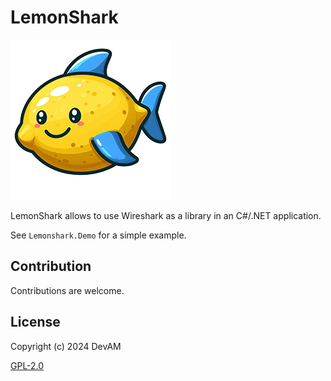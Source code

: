 # LemonShark

![icon](./../icon.png "lemonshark")

LemonShark allows to use Wireshark as a library in an C#/.NET application.

See `Lemonshark.Demo` for a simple example.

## Contribution

Contributions are welcome.

## License

Copyright (c) 2024 DevAM

[GPL-2.0](https://www.gnu.org/licenses/old-licenses/gpl-2.0.txt)